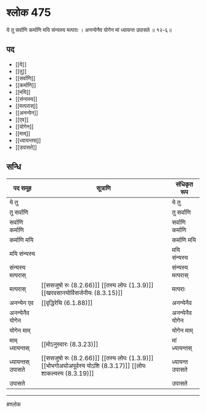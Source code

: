 # श्लोक 475

ये तु सर्वाणि कर्माणि मयि संन्यस्य मत्पराः ।
अनन्येनैव योगेन मां ध्यायन्त उपासते ॥ १२-६॥


## पद 

- [[ये]]
- [[तु]]
- [[सर्वाणि]]
- [[कर्माणि]]
- [[मयि]]
- [[संन्यस्य]]
- [[मत्परास्]]
- [[अनन्येन]]
- [[एव]]
- [[योगेन]]
- [[माम्]]
- [[ध्यायन्तस्]]
- [[उपासते]]

## सन्धि

| पद समूह | सूत्राणि | संधिकृत रूप |
| ----- | ----- | ----- |
| ये तु |  | ये तु |
| तु सर्वाणि |  | तु सर्वाणि |
| सर्वाणि कर्माणि |  | सर्वाणि कर्माणि |
| कर्माणि मयि |  | कर्माणि मयि |
| मयि संन्यस्य |  | मयि संन्यस्य |
| संन्यस्य मत्परास् |  | संन्यस्य मत्परास् |
| मत्परास् |  [[ससजुषो रुः (8.2.66)]] [[तस्य लोपः (1.3.9)]] [[खरवसानयोर्विसर्जनीयः (8.3.15)]] | मत्पराः |
| अनन्येन एव |  [[वृद्धिरेचि (6.1.88)]] | अनन्येनैव |
| अनन्येनैव योगेन |  | अनन्येनैव योगेन |
| योगेन माम् |  | योगेन माम् |
| माम् ध्यायन्तस् |  [[मोऽनुस्वारः (8.3.23)]] | मां ध्यायन्तस् |
| ध्यायन्तस् उपासते |  [[ससजुषो रुः (8.2.66)]] [[तस्य लोपः (1.3.9)]] [[भोभगोअघोअपूर्वस्य योऽशि (8.3.17)]] [[लोपः शाकल्यस्य (8.3.19)]] | ध्यायन्त उपासते |
| उपासते |  | उपासते |


---

#श्लोक